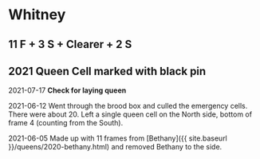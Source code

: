 # Whitney

## 11 F + 3 S + Clearer + 2 S

## 2021 Queen Cell marked with black pin

2021-07-17 **Check for laying queen**

2021-06-12 Went through the brood box and culled the emergency cells.  There were about 20.  Left a single queen cell on the North side, bottom of frame 4 (counting from the South).

2021-06-05 Made up with 11 frames from [Bethany]({{ site.baseurl }}/queens/2020-bethany.html) and removed Bethany to the side.